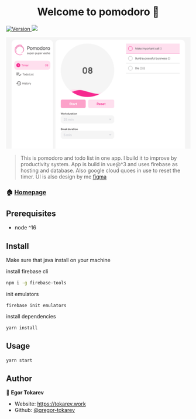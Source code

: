 <h1 align="center">Welcome to pomodoro 👋</h1>
<p>
  <a href="https://www.npmjs.com/package/pomodoro" target="_blank">
    <img alt="Version" src="https://img.shields.io/npm/v/pomodoro.svg">
  </a>
  <img src="https://img.shields.io/badge/node-%5E16-blue.svg" />
</p>

![app_screen](./public/app_screen.png)

> This is pomodoro and todo list in one app. I build it to improve by productivity system. App is build in vue@^3 and uses firebase as hosting and database. Also google cloud quoes in use to reset the timer. UI is also design by me [figma](https://www.figma.com/file/E76rJWC0pDSKVtXYpjA79V/pomodoro?node-id=0%3A1&t=yDBhIfjj1AkKZw0l-1)

### 🏠 [Homepage](https://pomodoro.tokarev.work)

## Prerequisites

- node ^16

## Install
Make sure that java install on your machine

install firebase cli
```sh
npm i -g firebase-tools
```

init emulators
```shell
firebase init emulators
```

install dependencies

```sh
yarn install
```

## Usage

```sh
yarn start
```

## Author

👤 **Egor Tokarev**

* Website: https://tokarev.work
* Github: [@gregor-tokarev](https://github.com/gregor-tokarev)
